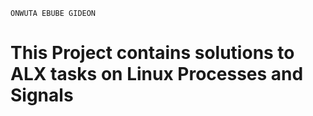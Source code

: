 ```
ONWUTA EBUBE GIDEON
```

# This Project contains solutions to ALX tasks on Linux Processes and Signals

